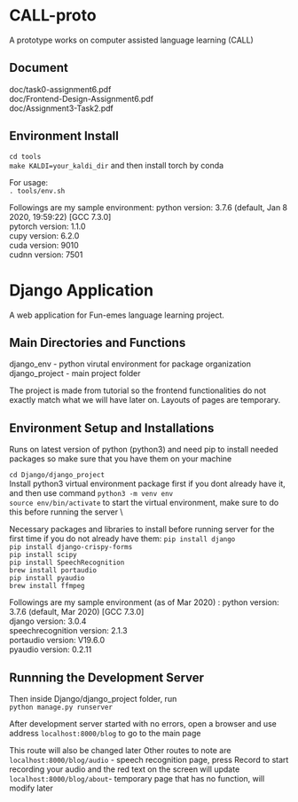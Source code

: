 # CALL-proto
A prototype works on computer assisted language learning (CALL)

## Document
doc/task0-assignment6.pdf \
doc/Frontend-Design-Assignment6.pdf \
doc/Assignment3-Task2.pdf

## Environment Install

`cd tools` \
`make KALDI=your_kaldi_dir`
and then install torch by conda

For usage: \
`. tools/env.sh`

Followings are my sample environment:
python version: 3.7.6 (default, Jan  8 2020, 19:59:22)  [GCC 7.3.0] \
pytorch version: 1.1.0 \
cupy version: 6.2.0 \
cuda version: 9010 \
cudnn version: 7501


# Django Application
A web application for Fun-emes language learning project.

## Main Directories and Functions
django_env - python virutal environment for package organization
django_project - main project folder

The project is made from tutorial so the frontend functionalities do not exactly match what we will have later on. Layouts of pages are temporary.

## Environment Setup and Installations
Runs on latest version of python (python3) and need pip to install needed packages so make sure that you have them on your machine

`cd Django/django_project` \
 Install python3 virtual environment package first if you dont already have it, and then use command `python3 -m venv env` \
`source env/bin/activate` to start the virtual environment, make sure to do this before running the server \

Necessary packages and libraries to install before running server for the first time if you do not already have them:
`pip install django`\
`pip install django-crispy-forms`\
`pip install scipy`\
`pip install SpeechRecognition`\
`brew install portaudio`\
`pip install pyaudio`\
`brew install ffmpeg`

Followings are my sample environment (as of Mar 2020) :
python version: 3.7.6 (default, Mar 2020)  [GCC 7.3.0] \
django version: 3.0.4 \
speechrecognition version: 2.1.3 \
portaudio version: V19.6.0 \
pyaudio version: 0.2.11

## Runnning the Development Server

Then inside Django/django_project folder, run \
`python manage.py runserver`

After development server started with no errors, open a browser and use address `localhost:8000/blog` to go to the main page

This route will also be changed later
Other routes to note are
`localhost:8000/blog/audio` - speech recognition page, press Record to start recording your audio and the red text on the screen will update
`localhost:8000/blog/about`- temporary page that has no function, will modify later
